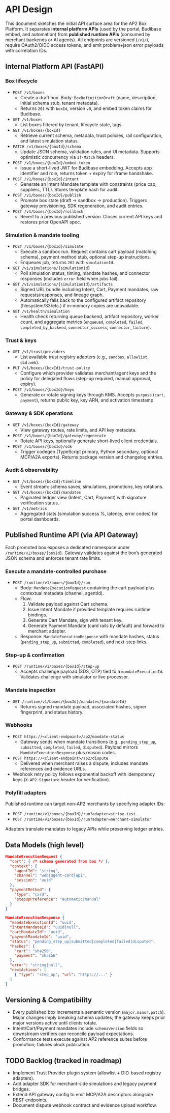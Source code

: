# API Design

This document sketches the initial API surface area for the AP2 Box Platform. It separates **internal platform APIs** (used by the portal, Budibase embed, and automation) from **published runtime APIs** (consumed by merchant backends or AI agents). All endpoints are versioned (`/v1/`), require OAuth2/OIDC access tokens, and emit problem+json error payloads with correlation IDs.

## Internal Platform API (FastAPI)

### Box lifecycle

- `POST /v1/boxes`
  - Create a draft box. Body: `BoxDefinitionDraft` (name, description, initial schema stub, tenant metadata).
  - Returns `201` with `boxId`, version `v0`, and embed token claims for Budibase.
- `GET /v1/boxes`
  - List boxes filtered by tenant, lifecycle state, tags.
- `GET /v1/boxes/{boxId}`
  - Retrieve current schema, metadata, trust policies, rail configuration, and latest simulation status.
- `PATCH /v1/boxes/{boxId}/schema`
  - Update JSON schema, validation rules, and UI metadata. Supports optimistic concurrency via `If-Match` headers.
- `POST /v1/boxes/{boxId}/embed-token`
  - Issue a short-lived JWT for Budibase embedding. Accepts app identifier and role, returns token + expiry for iframe handshake.
- `POST /v1/boxes/{boxId}/intent`
  - Generate an Intent Mandate template with constraints (price cap, suppliers, TTL). Stores template hash for audit.
- `POST /v1/boxes/{boxId}/publish`
  - Promote box state (draft → sandbox → production). Triggers gateway provisioning, SDK regeneration, and audit entries.
- `POST /v1/boxes/{boxId}/rollback`
  - Revert to a previous published version. Closes current API keys and restores prior OpenAPI spec.

### Simulation & mandate tooling

- `POST /v1/boxes/{boxId}/simulate`
  - Execute a sandbox run. Request contains cart payload (matching schema), payment method stub, optional step-up instructions.
  - Enqueues job, returns `202` with `simulationId`.
- `GET /v1/simulations/{simulationId}`
  - Poll simulation status, timing, mandate hashes, and connector responses (includes `error` field when jobs fail).
- `GET /v1/simulations/{simulationId}/artifacts`
  - Signed URL bundle including Intent, Cart, Payment mandates, raw requests/responses, and lineage graph.
  - Automatically falls back to the configured artifact repository (filesystem/S3/etc.) if in-memory copies are unavailable.
- `GET /v1/health/simulation`
  - Health check returning queue backend, artifact repository, worker count, and aggregate metrics (`enqueued`, `completed`, `failed`, `completed_by_backend`, `connector_success`, `connector_failure`).

### Trust & keys

- `GET /v1/trust/providers`
  - List available trust registry adapters (e.g., `sandbox`, `allowlist`, `did:web`).
- `PUT /v1/boxes/{boxId}/trust-policy`
  - Configure which provider validates merchant/agent keys and the policy for delegated flows (step-up required, manual approval, expiry).
- `POST /v1/boxes/{boxId}/keys`
  - Generate or rotate signing keys through KMS. Accepts `purpose` (`cart`, `payment`), returns public key, key ARN, and activation timestamp.

### Gateway & SDK operations

- `GET /v1/boxes/{boxId}/gateway`
  - View gateway routes, rate limits, and API key metadata.
- `POST /v1/boxes/{boxId}/gateway/regenerate`
  - Rotate API keys, optionally generate short-lived client credentials.
- `POST /v1/boxes/{boxId}/sdk`
  - Trigger codegen (TypeScript primary, Python secondary, optional MCP/A2A exports). Returns package version and changelog entries.

### Audit & observability

- `GET /v1/boxes/{boxId}/timeline`
  - Event stream: schema saves, simulations, promotions, key rotations.
- `GET /v1/boxes/{boxId}/mandates`
  - Paginated ledger view (Intent, Cart, Payment) with signature verification status.
- `GET /v1/metrics`
  - Aggregated stats (simulation success %, latency, error codes) for portal dashboards.

## Published Runtime API (via API Gateway)

Each promoted box exposes a dedicated namespace under `/runtime/v1/boxes/{boxId}`. Gateway validates against the box’s generated JSON schema and enforces tenant rate limits.

### Execute a mandate-controlled purchase

- `POST /runtime/v1/boxes/{boxId}/run`
  - Body: `MandateExecutionRequest` containing the cart payload plus contextual metadata (channel, agentId).
  - Flow:
    1. Validate payload against Cart schema.
    2. Issue Intent Mandate if provided template requires runtime bindings.
    3. Generate Cart Mandate, sign with tenant key.
    4. Generate Payment Mandate (card rails by default) and forward to merchant adapter.
  - Response: `MandateExecutionResponse` with mandate hashes, status (`pending_step_up`, `submitted`, `completed`), and next-step links.

### Step-up & confirmation

- `POST /runtime/v1/boxes/{boxId}/step-up`
  - Accepts challenge payload (3DS, OTP) tied to a `mandateExecutionId`. Validates challenge with simulator or live processor.

### Mandate inspection

- `GET /runtime/v1/boxes/{boxId}/mandates/{mandateId}`
  - Returns signed mandate payload, associated hashes, signer fingerprint, and status history.

### Webhooks

- `POST https://<client-endpoint>/ap2/mandate-status`
  - Gateway sends when mandate transitions (e.g., `pending_step_up`, `submitted`, `completed`, `failed`, `disputed`). Payload mirrors `MandateExecutionResponse` plus reason codes.
- `POST https://<client-endpoint>/ap2/dispute`
  - Delivered when merchant raises a dispute; includes mandate references and evidence URLs.
- Webhook retry policy follows exponential backoff with idempotency keys (`X-AP2-Signature` header for verification).

### Polyfill adapters

Published runtime can target non-AP2 merchants by specifying adapter IDs:

- `POST /runtime/v1/boxes/{boxId}/run?adapter=stripe-test`
- `POST /runtime/v1/boxes/{boxId}/run?adapter=merchant-simulator`

Adapters translate mandates to legacy APIs while preserving ledger entries.

## Data Models (high level)

```json
MandateExecutionRequest {
  "cart": { /* schema generated from box */ },
  "context": {
    "agentId": "string",
    "channel": "web|agent-card|api",
    "session": "uuid"
  },
  "paymentMethod": {
    "type": "card",
    "stepUpPreference": "automatic|manual"
  }
}
```

```json
MandateExecutionResponse {
  "mandateExecutionId": "uuid",
  "intentMandateId": "uuid|null",
  "cartMandateId": "uuid",
  "paymentMandateId": "uuid",
  "status": "pending_step_up|submitted|completed|failed|disputed",
  "hashes": {
    "cart": "sha256",
    "payment": "sha256"
  },
  "error": "string|null",
  "nextActions": [
    { "type": "step_up", "url": "https://..." }
  ]
}
```

## Versioning & Compatibility

- Every published box increments a semantic version (`major.minor.patch`). Major changes imply breaking schema updates; the gateway keeps prior major versions active until clients rotate.
- Intent/Cart/Payment mandates include `schemaVersion` fields so downstream verifiers can reconcile payload expectations.
- Conformance tests execute against AP2 reference suites before promotion; failures block publication.

## TODO Backlog (tracked in roadmap)

- Implement Trust Provider plugin system (allowlist + DID-based registry adapters).
- Add adapter SDK for merchant-side simulations and legacy payment bridges.
- Extend API gateway config to emit MCP/A2A descriptors alongside REST endpoints.
- Document dispute webhook contract and evidence upload workflow.

